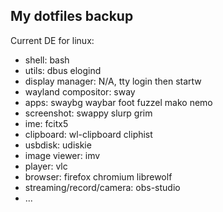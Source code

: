 ## My dotfiles backup

Current DE for linux:

+ shell: bash
+ utils: dbus elogind
+ display manager: N/A, tty login then startw
+ wayland compositor: sway
+ apps: swaybg waybar foot fuzzel mako nemo
+ screenshot: swappy slurp grim
+ ime: fcitx5
+ clipboard: wl-clipboard cliphist
+ usbdisk: udiskie
+ image viewer: imv
+ player: vlc
+ browser: firefox chromium librewolf
+ streaming/record/camera: obs-studio
+ ...
